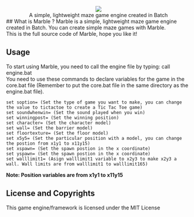 <div align="center">
    <img src="https://github.com/nguyenphuminh/Marble-Engine/blob/master/logo.png">
<div>A simple, lightweight maze game engine created in Batch</div>
</div>
## What is Marble ?
Marble is a simple, lightweight maze game engine created in Batch. You can create simple maze games with Marble.
<br/>
This is the full source code of Marble, hope you like it!

## Usage
To start using Marble, you need to call the engine file by typing:
    call engine.bat
<br/>
You need to use these commands to declare variables for the game in the core.bat file (Remember to put the core.bat file in the same directory as the engine.bat file).
<br/>

    set soption= (Set the type of game you want to make, you can change the value to tictactoe to create a Tic Tac Toe game)
    set soundwhenwin= (Set the sound played when you win)
    set winningpost= (Set the winning position)
    set character= (Set the character model)  
    set wall= (Set the barrier model)
    set floortexture= (Set the floor model)
    set x5y5= (Set the particular position with a model, you can change the postion from x1y1 to x11y15)
    set xspawn= (Set the spawn postion in the x coordinate)
    set yspawn= (Set the spawn postion in the x coordinate)
    set walllimit1= (Asign walllimit1 variable to x2y3 to make x2y3 a wall. Wall limits are from walllimit1 to walllimit165)

<b>Note: Position variables are from x1y1 to x11y15</b>

## License and Copyrights
This game engine/framework is licensed under the MIT License

